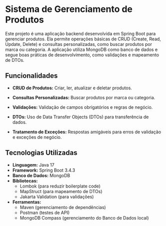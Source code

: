 # Sistema de Gerenciamento de Produtos

Este projeto é uma aplicação backend desenvolvida em Spring Boot para gerenciar produtos. Ela permite operações básicas de CRUD (Create, Read, Update, Delete) e consultas personalizadas, como buscar produtos por marca ou categoria. A aplicação utiliza MongoDB como banco de dados e segue boas práticas de desenvolvimento, como validações e mapeamento de DTOs.

## Funcionalidades

- **CRUD de Produtos:** Criar, ler, atualizar e deletar produtos.

- **Consultas Personalizadas:** Buscar produtos por marca ou categoria.

- **Validações:** Validação de campos obrigatórios e regras de negócio.

- **DTOs:** Uso de Data Transfer Objects (DTOs) para transferência de dados.

- **Tratamento de Exceções:** Respostas amigáveis para erros de validação e exceções de negócio.

## Tecnologias Utilizadas

- **Linguagem:** Java 17
- **Framework:** Spring Boot 3.4.3
- **Banco de Dados:** MongoDB
- **Bibliotecas:**
  - Lombok (para reduzir boilerplate code)
  - MapStruct (para mapeamento de DTOs)
  - Jakarta Validation (para validações)
- **Ferramentas:**
  - Maven (gerenciamento de dependências)
  - Postman (testes de API)
  - MongoDB Compass (gerenciamento do Banco de Dados local)

